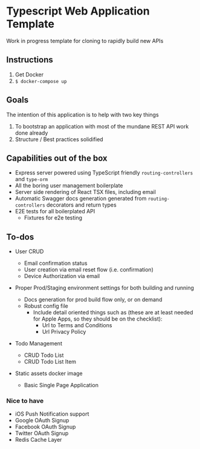 # Typescript Web Application Template

Work in progress template for cloning to rapidly build new APIs

## Instructions

1. Get Docker
2. `$ docker-compose up`

## Goals

The intention of this application is to help with two key things
1. To bootstrap an application with most of the mundane REST API work done already
2. Structure / Best practices solidified

## Capabilities out of the box

- Express server powered using TypeScript friendly `routing-controllers` and `type-orm`
- All the boring user management boilerplate
- Server side rendering of React TSX files, including email
- Automatic Swagger docs generation generated from `routing-controllers` decorators and return types
- E2E tests for all boilerplated API
  - Fixtures for e2e testing


## To-dos

- User CRUD
  - Email confirmation status
  - User creation via email reset flow (i.e. confirmation)
  - Device Authorization via email

- Proper Prod/Staging environment settings for both building and running
  - Docs generation for prod build flow only, or on demand
  - Robust config file
    - Include detail oriented things such as (these are at least needed for Apple Apps, so they should be on the checklist):
      - Url to Terms and Conditions
      - Url Privacy Policy

- Todo Management
  - CRUD Todo List
  - CRUD Todo List Item

- Static assets docker image
  - Basic Single Page Application


### Nice to have

- iOS Push Notification support
- Google OAuth Signup
- Facebook OAuth Signup
- Twitter OAuth Signup
- Redis Cache Layer
